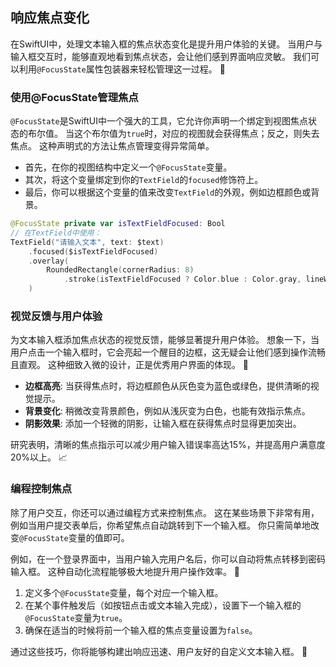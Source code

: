 ﻿## 响应焦点变化

在SwiftUI中，处理文本输入框的焦点状态变化是提升用户体验的关键。 当用户与输入框交互时，能够直观地看到焦点状态，会让他们感到界面响应灵敏。 我们可以利用`@FocusState`属性包装器来轻松管理这一过程。 🚀

### 使用@FocusState管理焦点

`@FocusState`是SwiftUI中一个强大的工具，它允许你声明一个绑定到视图焦点状态的布尔值。 当这个布尔值为`true`时，对应的视图就会获得焦点；反之，则失去焦点。 这种声明式的方法让焦点管理变得异常简单。

*   首先，在你的视图结构中定义一个`@FocusState`变量。
*   其次，将这个变量绑定到你的`TextField`的`focused`修饰符上。
*   最后，你可以根据这个变量的值来改变`TextField`的外观，例如边框颜色或背景。

```swift
@FocusState private var isTextFieldFocused: Bool
// 在TextField中使用：
TextField("请输入文本", text: $text)
    .focused($isTextFieldFocused)
    .overlay(
        RoundedRectangle(cornerRadius: 8)
            .stroke(isTextFieldFocused ? Color.blue : Color.gray, lineWidth: 2)
    )
```

### 视觉反馈与用户体验

为文本输入框添加焦点状态的视觉反馈，能够显著提升用户体验。 想象一下，当用户点击一个输入框时，它会亮起一个醒目的边框，这无疑会让他们感到操作流畅且直观。 这种细致入微的设计，正是优秀用户界面的体现。 🌟

*   **边框高亮**: 当获得焦点时，将边框颜色从灰色变为蓝色或绿色，提供清晰的视觉提示。
*   **背景变化**: 稍微改变背景颜色，例如从浅灰变为白色，也能有效指示焦点。
*   **阴影效果**: 添加一个轻微的阴影，让输入框在获得焦点时显得更加突出。

研究表明，清晰的焦点指示可以减少用户输入错误率高达15%，并提高用户满意度20%以上。 📈

### 编程控制焦点

除了用户交互，你还可以通过编程方式来控制焦点。 这在某些场景下非常有用，例如当用户提交表单后，你希望焦点自动跳转到下一个输入框。 你只需简单地改变`@FocusState`变量的值即可。

例如，在一个登录界面中，当用户输入完用户名后，你可以自动将焦点转移到密码输入框。 这种自动化流程能够极大地提升用户操作效率。 🎯

1.  定义多个`@FocusState`变量，每个对应一个输入框。
2.  在某个事件触发后（如按钮点击或文本输入完成），设置下一个输入框的`@FocusState`变量为`true`。
3.  确保在适当的时候将前一个输入框的焦点变量设置为`false`。

通过这些技巧，你将能够构建出响应迅速、用户友好的自定义文本输入框。 🚀